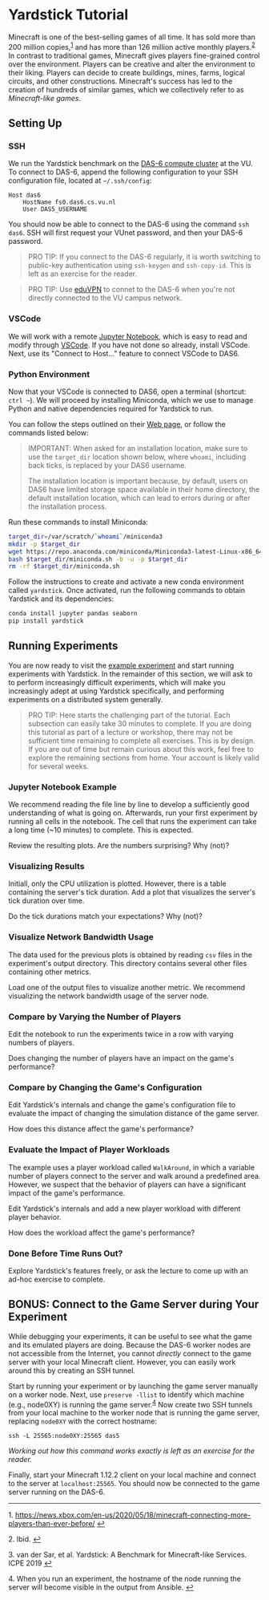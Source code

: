 
# Yardstick Tutorial

Minecraft is one of the best-selling games of all time.
It has sold more than 200 million copies,<sup id="a1">[1](#fn1)</sup> and has more than 126 million active monthly players.<sup id="a2">[2](#fn2)</sup>
In contrast to traditional games, Minecraft gives players fine-grained control over the environment.
Players can be creative and alter the environment to their liking.
Players can decide to create buildings, mines, farms, logical circuits, and other constructions.
Minecraft's success has led to the creation of hundreds of similar games, which we collectively refer to as _Minecraft-like games_.


## Setting Up

### SSH

We run the Yardstick benchmark on the [DAS-6 compute cluster](https://www.cs.vu.nl/das/) at the VU.
To connect to DAS-6, append the following configuration to your SSH configuration file, located at `~/.ssh/config`:

```
Host das6
	HostName fs0.das6.cs.vu.nl
	User DAS5_USERNAME
```

You should now be able to connect to the DAS-6 using the command `ssh das6`.
SSH will first request your VUnet password, and then your DAS-6 password.

> PRO TIP: If you connect to the DAS-6 regularly, it is worth switching to public-key authentication using `ssh-keygen` and `ssh-copy-id`. This is left as an exercise for the reader.

> PRO TIP: Use [eduVPN](https://www.eduvpn.org/client-apps/) to connet to the DAS-6 when you're not directly connected to the VU campus network.

### VSCode

We will work with a remote [Jupyter Notebook](https://jupyter.org/), which is easy to read and modify through [VSCode](https://code.visualstudio.com/).
If you have not done so already, install VSCode.
Next, use its "Connect to Host..." feature to connect VSCode to DAS6.

### Python Environment

Now that your VSCode is connected to DAS6, open a terminal (shortcut: `ctrl ~`).
We will proceed by installing Miniconda, which we use to manage Python and native dependencies required for Yardstick to run.

You can follow the steps outlined on their [Web page](https://repo.anaconda.com/miniconda/Miniconda3-latest-Linux-x86_64.sh), or follow the commands listed below:

> IMPORTANT: When asked for an installation location, make sure to use the `target_dir` location shown below, where `whoami`, including back ticks, is replaced by your DAS6 username.
>
> The installation location is important because, by default, users on DAS6 have limited storage space available in their home directory, the default installation location, which can lead to errors during or after the installation process.

Run these commands to install Miniconda:

```bash
target_dir=/var/scratch/`whoami`/miniconda3
mkdir -p $target_dir
wget https://repo.anaconda.com/miniconda/Miniconda3-latest-Linux-x86_64.sh -O $target_dir/miniconda.sh
bash $target_dir/miniconda.sh -b -u -p $target_dir
rm -rf $target_dir/miniconda.sh
```

Follow the instructions to create and activate a new conda environment called `yardstick`.
Once activated, run the following commands to obtain Yardstick and its dependencies:

```bash
conda install jupyter pandas seaborn
pip install yardstick
```

## Running Experiments

You are now ready to visit the [example experiment]() and start running experiments with Yardstick.
In the remainder of this section, we will ask to to perform increasingly difficult experiments,
which will make you increasingly adept at using Yardstick specifically, and performing experiments on a distributed system generally.

> PRO TIP: Here starts the challenging part of the tutorial. Each subsection can easily take 30 minutes to complete.
> If you are doing this tutorial as part of a lecture or workshop, there may not be sufficient time remaining to complete all exercises.
> This is by design. If you are out of time but remain curious about this work, feel free to explore the remaining sections from home. Your account is likely valid for several weeks.

### Jupyter Notebook Example

We recommend reading the file line by line to develop a sufficiently good understanding of what is going on.
Afterwards, run your first experiment by running all cells in the notebook.
The cell that runs the experiment can take a long time (~10 minutes) to complete.
This is expected.

Review the resulting plots.
Are the numbers surprising? Why (not)?

### Visualizing Results

Initiall, only the CPU utilization is plotted.
However, there is a table containing the server's tick duration.
Add a plot that visualizes the server's tick duration over time.

Do the tick durations match your expectations?
Why (not)?

### Visualize Network Bandwidth Usage

The data used for the previous plots is obtained by reading `csv` files in the experiment's output directory.
This directory contains several other files containing other metrics.

Load one of the output files to visualize another metric. We recommend visualizing the network bandwidth usage of the server node.

### Compare by Varying the Number of Players

Edit the notebook to run the experiments twice in a row with varying numbers of players.


Does changing the number of players have an impact on the game's performance?

### Compare by Changing the Game's Configuration

Edit Yardstick's internals and change the game's configuration file to evaluate the impact of changing the simulation distance of the game server.

How does this distance affect the game's performance?

### Evaluate the Impact of Player Workloads

The example uses a player workload called `WalkAround`,
in which a variable number of players connect to the server and walk around a predefined area.
However, we suspect that the behavior of players can have a significant impact of the game's performance.

Edit Yardstick's internals and add a new player workload with different player behavior.

How does the workload affect the game's performance?

### Done Before Time Runs Out?

Explore Yardstick's features freely, or ask the lecture to come up with an ad-hoc exercise to complete.

## BONUS: Connect to the Game Server during Your Experiment

While debugging your experiments, it can be useful to see what the game and its emulated players are doing. Because the DAS-6 worker nodes are not accessible from the Internet, you cannot *directly* connect to the game server with your local Minecraft client.
However, you can easily work around this by creating an SSH tunnel.

Start by running your experiment or by launching the game server manually on a worker node.
Next, use `preserve -llist` to identify which machine (e.g., node0XY) is running the game server.<sup id="a4">[4](#fn4)</sup> Now create two SSH tunnels from your local machine to the worker node that is running the game server, replacing `node0XY` with the correct hostname:

```
ssh -L 25565:node0XY:25565 das5
```
*Working out how this command works exactly is left as an exercise for the reader.*

Finally, start your Minecraft 1.12.2 client on your local machine and connect to the server at `localhost:25565`. You should now be connected to the game server running on the DAS-6.

---

<a name="fn1">1.</a> <https://news.xbox.com/en-us/2020/05/18/minecraft-connecting-more-players-than-ever-before/> [↩](#a1)

<a name="fn2">2.</a> Ibid. [↩](#a2)

<a name="fn3">3.</a> van der Sar, et al. Yardstick: A Benchmark for Minecraft-like Services. ICPE 2019 [↩](#a3)

<a name="fn4">4.</a> When you run an experiment, the hostname of the node running the server will become visible in the output from Ansible. [↩](#a4)